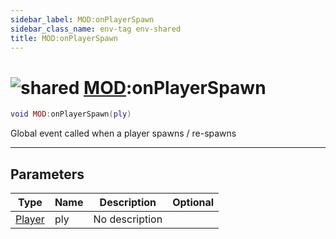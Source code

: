 ```yaml
---
sidebar_label: MOD:onPlayerSpawn
sidebar_class_name: env-tag env-shared
title: MOD:onPlayerSpawn
---
```


# <img src='/img/wiki/shared.png' alt='shared' classname='env-tag' /> [MOD](../mod/README.md):onPlayerSpawn

```lua
void MOD:onPlayerSpawn(ply)
```

Global event called when a player spawns / re-spawns<br/>

-----------------
## Parameters

| Type   | Name | Description | Optional |
| ------ | ---- | ----------- | -------: |
| [Player](../player/README.md) | ply | No description |   |
